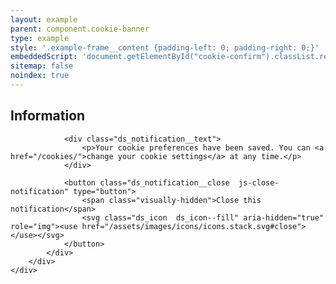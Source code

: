 ```yaml
---
layout: example
parent: component.cookie-banner
type: example
style: '.example-frame__content {padding-left: 0; padding-right: 0;}'
embeddedScript: 'document.getElementById("cookie-confirm").classList.remove("fully-hidden");'
sitemap: false
noindex: true
---
```


<div id="cookie-confirm" class="ds_notification  ds_notification--cookie-success  ds_reversed  fully-hidden  js-confirm-cookie-content" data-module="ds-notification">
    <div class="ds_wrapper">
        <div class="ds_notification__content">
            <div class="ds_notification__text">
                <h2 class="visually-hidden">Information</h2>

                <div class="ds_notification__text">
                    <p>Your cookie preferences have been saved. You can <a href="/cookies/">change your cookie settings</a> at any time.</p>
                </div>

                <button class="ds_notification__close  js-close-notification" type="button">
                    <span class="visually-hidden">Close this notification</span>
                    <svg class="ds_icon  ds_icon--fill" aria-hidden="true" role="img"><use href="/assets/images/icons/icons.stack.svg#close"></use></svg>
                </button>
            </div>
        </div>
    </div>
</div>

